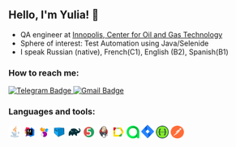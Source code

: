 ## Hello, I'm Yulia! 👋


- QA engineer at <a href="https://innopolis.university/en/center-oil/"> Innopolis, Center for Oil and Gas Technology </a></h1>
- Sphere of interest: Test Automation using Java/Selenide
- I speak Russian (native), French(C1), English (B2), Spanish(B1)

### How to reach me:
  <a href="https://t.me/Mlle_Julie">
    <img src="https://img.shields.io/badge/Telegram-blue?style=for-the-badge&logo=telegram&logoColor=white" alt="Telegram Badge"/>
  </a>
  
   <a href="mailto:yuliamalkova1606@gmail.com">
    <img src="https://img.shields.io/badge/Gmail-red?style=for-the-badge&logo=gmail&logoColor=white" alt="Gmail Badge"/>
  </a>

### Languages and tools:
<p align="left">

<img width="5%" title="Java" src="media/Java.svg">
<img width="5%" title="Intelij_IDEA" src="media/Intelij_IDEA.svg">
<img width="5%" title="Selenide" src="media/Selenide.svg">
<img width="5%" title="Selenoid" src="media/Selenoid.svg">
<img width="5%" title="Gradle" src="media/Gradle.svg">
<img width="5%" title="Junit5" src="media/JUnit5.svg">
<img width="5%" title="Jenkins" src="media/Jenkins.svg">
<img width="5%" title="Allure Report" src="media/Allure_Report.svg">
<img width="5%" title="Allure TestOps" src="media/AllureTestOps.svg">
<img width="5%" title="Jira" src="media/Jira.svg">
<img width="5%" title="Swagger" src="media/swagger.svg">
<img width="5%" title="Postman" src="media/postman-icon.svg">



</p>

